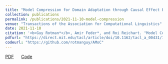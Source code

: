 ```yaml
---
title: "Model Compression for Domain Adaptation through Causal Effect Estimation"
collection: publications
permalink: /publications/2021-11-10-model-compression
venue: "Transactions of the Association for Computational Linguistics"
date: 2021-11-10
citation: '<b>Guy Rotman*</b>, Amir Feder*, and Roi Reichart. "Model Compression for Domain Adaptation through Causal Effect Estimation." <i>Transactions of the Association for Computational Linguistics</i>. 2021.'
pdfurl: "https://direct.mit.edu/tacl/article/doi/10.1162/tacl_a_00431/108609/Model-Compression-for-Domain-Adaptation-through"
codeurl: "https://github.com/rotmanguy/AMoC"
---  
```

<a href='https://direct.mit.edu/tacl/article/doi/10.1162/tacl_a_00431/108609/Model-Compression-for-Domain-Adaptation-through'>PDF</a>
&nbsp;&nbsp;&nbsp;&nbsp;
<a href='https://github.com/rotmanguy/AMoC'>Code</a>
&nbsp;&nbsp;&nbsp;&nbsp;
